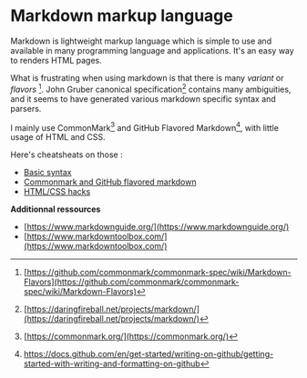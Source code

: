 # Markdown markup language

Markdown is lightweight markup language which is simple to use and
available in many programming language and applications. It's an easy
way to renders HTML pages. 

What is frustrating when using markdown is that there is many *variant* or *flavors* [^ref2]. 
John Gruber canonical specification[^ref1] contains many ambiguities,
and it seems to have generated various markdown specific syntax and
parsers.

I mainly use CommonMark[^ref3] and GitHub Flavored Markdown[^ref4],
with little usage of HTML and CSS.

Here's cheatsheats on those :
- [Basic syntax](../41)
- [Commonmark and GitHub flavored markdown](../42)
- [HTML/CSS hacks](../43)

**Additionnal ressources**
- [https://www.markdownguide.org/](https://www.markdownguide.org/)
- [https://www.markdowntoolbox.com/](https://www.markdowntoolbox.com/)

[^ref1]:
    [https://daringfireball.net/projects/markdown/](https://daringfireball.net/projects/markdown/)
[^ref2]:
    [https://github.com/commonmark/commonmark-spec/wiki/Markdown-Flavors](https://github.com/commonmark/commonmark-spec/wiki/Markdown-Flavors)
[^ref3]: [https://commonmark.org/](https://commonmark.org/)
[^ref4]:
    <https://docs.github.com/en/get-started/writing-on-github/getting-started-with-writing-and-formatting-on-github>
